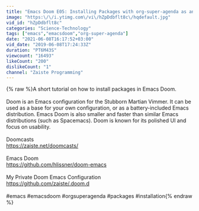 ```yaml
---
title: "Emacs Doom E05: Installing Packages with org-super-agenda as an example"
image: "https:\/\/i.ytimg.com\/vi\/hZpDdbflt8c\/hqdefault.jpg"
vid_id: "hZpDdbflt8c"
categories: "Science-Technology"
tags: ["emacs","emacsdoom","org-super-agenda"]
date: "2021-06-08T16:17:52+03:00"
vid_date: "2019-06-08T17:24:33Z"
duration: "PT6M43S"
viewcount: "16493"
likeCount: "200"
dislikeCount: "1"
channel: "Zaiste Programming"
---
```

{% raw %}A short tutorial on how to install packages in Emacs Doom.<br /><br />Doom is an Emacs configuration for the Stubborn Martian Vimmer. It can be used as a base for your own configuration, or as a battery-included Emacs distribution. Emacs Doom is also smaller and faster than similar Emacs distributions (such as Spacemacs). Doom is known for its polished UI and focus on usability.<br /><br />Doomcasts<br /><a rel="nofollow" target="blank" href="https://zaiste.net/doomcasts/">https://zaiste.net/doomcasts/</a><br /><br />Emacs Doom<br /><a rel="nofollow" target="blank" href="https://github.com/hlissner/doom-emacs">https://github.com/hlissner/doom-emacs</a><br /><br />My Private Doom Emacs Configuration<br /><a rel="nofollow" target="blank" href="https://github.com/zaiste/.doom.d">https://github.com/zaiste/.doom.d</a><br /><br />#emacs #emacsdoom #orgsuperagenda #packages #installation{% endraw %}
